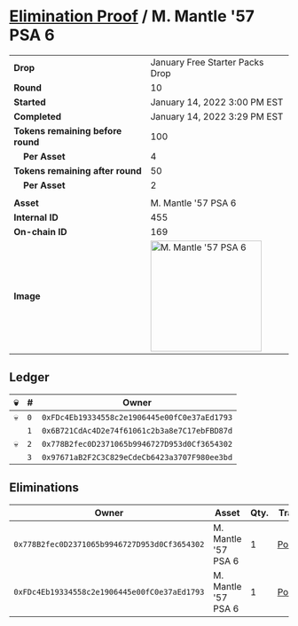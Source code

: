 # [Elimination Proof](./readme.md) / M. Mantle &#039;57 PSA 6

|||
|---|---|
| **Drop** | January Free Starter Packs Drop |
| **Round** | 10 |
| **Started** | January 14, 2022 3:00 PM EST |
| **Completed** | January 14, 2022 3:29 PM EST |
| **Tokens remaining before round** | 100 |
| **&nbsp;&nbsp;&nbsp;&nbsp;Per Asset** | 4 |
| **Tokens remaining after round** | 50 |
| **&nbsp;&nbsp;&nbsp;&nbsp;Per Asset** | 2 |
| | |
| **Asset** | M. Mantle &#039;57 PSA 6 |
| **Internal ID** | 455 |
| **On-chain ID** | 169 |
| **Image** | <img src="https://tcdn.blokpax.com/954504e8-1ad0-4e29-bf76-b83b7849457f/d60a54d2e0673c4a780a185c8819a67bab64b822f818492111e132af758425f1.png" height="200" alt="M. Mantle &#039;57 PSA 6" /> |

## Ledger

| 💀 | # | Owner |
| --- | --- | --- |
| 💀 | `0` | `0xFDc4Eb19334558c2e1906445e00fC0e37aEd1793` |
|  | `1` | `0x6B721CdAc4D2e74f61061c2b3a8e7C17ebFBD87d` |
| 💀 | `2` | `0x778B2fec0D2371065b9946727D953d0Cf3654302` |
|  | `3` | `0x97671aB2F2C3C829eCdeCb6423a3707F980ee3bd` |


## Eliminations

| Owner | Asset | Qty. | Transaction |
| --- | --- | --- | --- |
| `0x778B2fec0D2371065b9946727D953d0Cf3654302` | M. Mantle '57 PSA 6 | 1 | [Polygonscan](https://polygonscan.com/tx/0xa48c6b4cb075932968ff04bb9547776bc8c1e625456eb4fbca2ac73419ec3c7c) |
| `0xFDc4Eb19334558c2e1906445e00fC0e37aEd1793` | M. Mantle '57 PSA 6 | 1 | [Polygonscan](https://polygonscan.com/tx/0x15b0ed3873d791a98195c422777a46f107817d017a7dfe7bf387efb5d8d575a1) |
